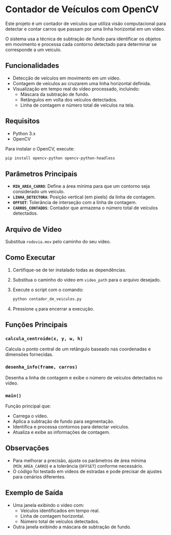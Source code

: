 # Contador de Veículos com OpenCV

Este projeto é um contador de veículos que utiliza visão computacional para detectar e contar carros que passam por uma linha horizontal em um vídeo. 

O sistema usa a técnica de subtração de fundo para identificar os objetos em movimento e processa cada contorno detectado para determinar se corresponde a um veículo.

## Funcionalidades

- Detecção de veículos em movimento em um vídeo.
- Contagem de veículos ao cruzarem uma linha horizontal definida.
- Visualização em tempo real do vídeo processado, incluindo:
  - Máscara da subtração de fundo.
  - Retângulos em volta dos veículos detectados.
  - Linha de contagem e número total de veículos na tela.

## Requisitos

- Python 3.x
- OpenCV

Para instalar o OpenCV, execute:

```bash
pip install opencv-python opencv-python-headless
```

## Parâmetros Principais

- **`MIN_AREA_CARRO`**: Define a área mínima para que um contorno seja considerado um veículo.
- **`LINHA_DETECTORA`**: Posição vertical (em pixels) da linha de contagem.
- **`OFFSET`**: Tolerância de interseção com a linha de contagem.
- **`CARROS_CONTADOS`**: Contador que armazena o número total de veículos detectados.

## Arquivo de Vídeo

Substitua `rodovia.mov` pelo caminho do seu vídeo.

## Como Executar

1. Certifique-se de ter instalado todas as dependências.
2. Substitua o caminho do vídeo em `video_path` para o arquivo desejado.
3. Execute o script com o comando:

   ```bash
   python contador_de_veiculos.py
   ```

4. Pressione `q` para encerrar a execução.

## Funções Principais

### `calcula_centroide(x, y, w, h)`

Calcula o ponto central de um retângulo baseado nas coordenadas e dimensões fornecidas.

### `desenha_info(frame, carros)`

Desenha a linha de contagem e exibe o número de veículos detectados no vídeo.

### `main()`


Função principal que:

- Carrega o vídeo.
- Aplica a subtração de fundo para segmentação.
- Identifica e processa contornos para detectar veículos.
- Atualiza e exibe as informações de contagem.

## Observações

- Para melhorar a precisão, ajuste os parâmetros de área mínima (`MIN_AREA_CARRO`) e a tolerância (`OFFSET`) conforme necessário.
- O código foi testado em vídeos de estradas e pode precisar de ajustes para cenários diferentes.

## Exemplo de Saída

- Uma janela exibindo o vídeo com:
  - Veículos identificados em tempo real.
  - Linha de contagem horizontal.
  - Número total de veículos detectados.
- Outra janela exibindo a máscara de subtração de fundo.


